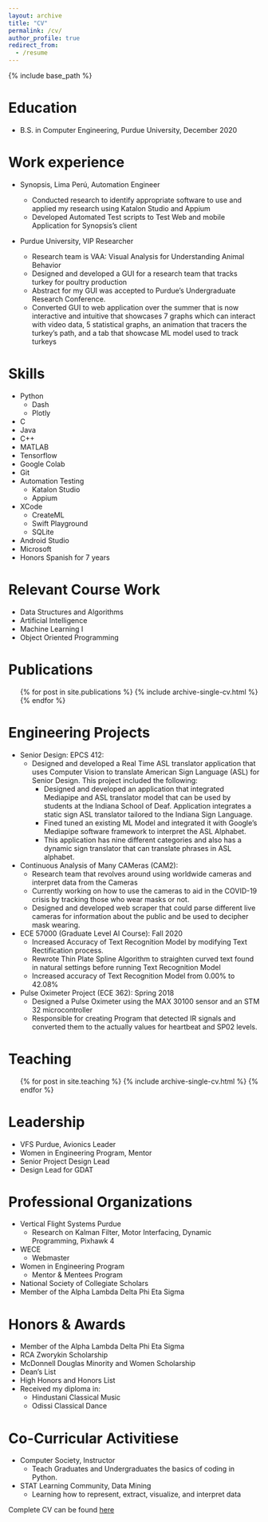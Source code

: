 ```yaml
---
layout: archive
title: "CV"
permalink: /cv/
author_profile: true
redirect_from:
  - /resume
---
```


{% include base_path %}

Education
======
* B.S. in Computer Engineering, Purdue University, December 2020

Work experience
======
* Synopsis, Lima Perú, Automation Engineer
  * Conducted research to identify appropriate software to use and applied my research using Katalon Studio and Appium
  * Developed Automated Test scripts to Test Web and mobile Application for Synopsis’s client

* Purdue University, VIP Researcher 
    * Research team is VAA: Visual Analysis for Understanding Animal Behavior
    * Designed and developed a GUI for a research team that tracks turkey for poultry production
    * Abstract for my GUI was accepted to Purdue’s Undergraduate Research Conference.
    * Converted GUI to web application over the summer that is now interactive and intuitive that showcases 7 graphs which can interact with video data, 5 statistical graphs, an animation that tracers the turkey’s path, and a tab that showcase ML model used to track turkeys
  
Skills
======
* Python
    * Dash
    * Plotly
* C
* Java
* C++
* MATLAB
* Tensorflow
* Google Colab 
* Git 
* Automation Testing 
    * Katalon Studio
    * Appium
* XCode
  * CreateML 
  * Swift Playground 
  * SQLite  
* Android Studio
* Microsoft
* Honors Spanish for 7 years

 
Relevant Course Work
======
* Data Structures and Algorithms 
* Artificial Intelligence 
* Machine Learning I 
* Object Oriented Programming 

Publications
======
  <ul>{% for post in site.publications %}
    {% include archive-single-cv.html %}
  {% endfor %}</ul>
  
Engineering Projects 
======
* Senior Design: EPCS 412: 
    * Designed and developed a Real Time ASL translator application that uses Computer Vision to translate American Sign Language (ASL) for Senior Design. This project included the following:
        * Designed and developed an application that integrated Mediapipe and ASL translator model that can be used by students at the Indiana School of Deaf. Application integrates a static sign ASL translator tailored to the Indiana Sign Language.
        * Fined tuned an existing ML Model and integrated it with Google’s Mediapipe software framework to interpret the ASL Alphabet.
        * This application has nine different categories and also has a dynamic sign translator that can translate phrases in ASL alphabet.
* Continuous Analysis of Many CAMeras (CAM2): 
    * Research team that revolves around using worldwide cameras and interpret data from the Cameras
    * Currently working on how to use the cameras to aid in the COVID-19 crisis by tracking those who wear masks or not.
    * Designed and developed web scraper that could parse different live cameras for information about the public and be used to decipher mask wearing.
* ECE 57000 (Graduate Level AI Course): Fall 2020
    * Increased Accuracy of Text Recognition Model by modifying Text Rectification process.
    * Rewrote Thin Plate Spline Algorithm to straighten curved text found in natural settings before running Text Recognition Model
    * Increased accuracy of Text Recognition Model from 0.00% to 42.08%
* Pulse Oximeter Project (ECE 362): Spring 2018
  * Designed a Pulse Oximeter using the MAX 30100 sensor and an STM 32 microcontroller
  * Responsible for creating Program that detected IR signals and converted them to the actually values for heartbeat and SP02 levels.

Teaching
======
  <ul>{% for post in site.teaching %}
    {% include archive-single-cv.html %}
  {% endfor %}</ul>
  
Leadership
======
* VFS Purdue, Avionics Leader
* Women in Engineering Program, Mentor 
* Senior Project Design Lead
* Design Lead for GDAT


Professional Organizations
======
* Vertical Flight Systems Purdue
    * Research on Kalman Filter, Motor Interfacing, Dynamic Programming, Pixhawk 4
* WECE
    * Webmaster
* Women in Engineering Program
    * Mentor & Mentees Program
* National Society of Collegiate Scholars
* Member of the Alpha Lambda Delta Phi Eta Sigma

Honors & Awards 
======
* Member of the Alpha Lambda Delta Phi Eta Sigma
* RCA Zworykin Scholarship
* McDonnell Douglas Minority and Women Scholarship 
* Dean’s List
* High Honors and Honors List 
* Received my diploma in: 
    * Hindustani Classical Music 
    * Odissi Classical Dance
    
Co-Curricular Activitiese 
======
* Computer Society, Instructor
    * Teach Graduates and Undergraduates the basics of coding in Python.
* STAT Learning Community, Data Mining
    * Learning how to represent, extract, visualize, and interpret data

Complete CV can be found [here](https://sne21star.github.io/files/Resume_Mahapatra.pdf)

